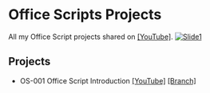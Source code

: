 # Office Scripts Projects

All my Office Script projects shared on [[YouTube]](https://www.youtube.com/playlist?list=PLQhwjnEjYj8A4SGBsOGQKtlv2U-kZvkkV).
[![Slide1](https://user-images.githubusercontent.com/16481229/126319904-0c3503db-7d10-499a-b566-3e9fe9c14363.jpg)](https://www.youtube.com/playlist?list=PLQhwjnEjYj8A4SGBsOGQKtlv2U-kZvkkV)

## Projects

- OS-001 Office Script Introduction [[YouTube]]() [[Branch]]()
